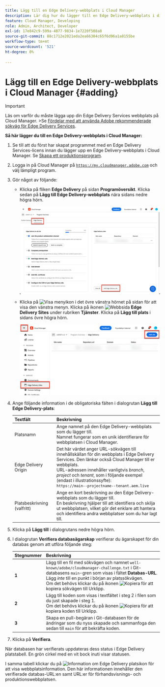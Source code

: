 ```yaml
---
title: Lägg till en Edge Delivery-webbplats i Cloud Manager
description: Lär dig hur du lägger till en Edge Delivery-webbplats i ditt produktionsprogram eller sandlådeprogram.
feature: Cloud Manager, Developing
role: Admin, Architect, Developer
exl-id: 17e842c9-599a-4877-9834-1e7220f508a8
source-git-commit: 88c1712e2021eda2ea66304c65f6d96a1a8155be
workflow-type: tm+mt
source-wordcount: '521'
ht-degree: 0%

---
```


# Lägg till en Edge Delivery-webbplats i Cloud Manager {#adding}

>[!IMPORTANT]
>
>Läs om varför du måste lägga upp din Edge Delivery Services webbplats på Cloud Manager.
>&#x200B;>Se [Fördelar med att använda Adobe rekommenderade sökväg för Edge Delivery Services](/help/implementing/cloud-manager/edge-delivery/introduction-to-edge-delivery-services.md#recommended-path-eds).

**Så här lägger du till en Edge Delivery-webbplats i Cloud Manager:**

1. Se till att du först har skapat programmet med en Edge Delivery Services-licens innan du lägger upp en Edge Delivery-webbplats i Cloud Manager.
Se [Skapa ett produktionsprogram](/help/implementing/cloud-manager/getting-access-to-aem-in-cloud/creating-production-programs.md).
1. Logga in på Cloud Manager på [`https://my.cloudmanager.adobe.com`](https://my.cloudmanager.adobe.com/) och välj lämpligt program.
1. Gör något av följande:

   * Klicka på fliken **Edge Delivery** på sidan **Programöversikt**. Klicka sedan på **Lägg till Edge Delivery-webbplats** nära sidans nedre högra hörn.

     ![Lägg till Edge Delivery-webbplats från fliken Edge Delivery](/help/implementing/cloud-manager/assets/cm-eds-add1.png)

   * Klicka på ![Visa menyikon](https://spectrum.adobe.com/static/icons/workflow_18/Smock_ShowMenu_18_N.svg) i det övre vänstra hörnet på sidan för att visa den vänstra menyn.
Klicka på ikonen ![Webbsida](https://spectrum.adobe.com/static/icons/workflow_18/Smock_WebPages_18_N.svg) **Edge Delivery Sites** under rubriken **Tjänster**.
Klicka på **Lägg till plats** i sidans övre högra hörn.

     ![Lägg till Edge Delivery-webbplats från knappen Edge Delivery Sites](/help/implementing/cloud-manager/assets/cm-eds-add2.png)

1. Ange följande information i de obligatoriska fälten i dialogrutan **Lägg till Edge Delivery-plats**:

   | Textfält | Beskrivning |
   | - | --- |
   | Platsnamn | Ange namnet på den Edge Delivery-webbplats som du lägger till.<br>Namnet fungerar som en unik identifierare för webbplatsen i Cloud Manager. |
   | Edge Delivery Origin | Det här värdet anger URL-sökvägen till innehållskällan för din webbplats i Edge Delivery Services. Den länkar också Cloud Manager till er webbplats.<br>URL-adressen innehåller vanligtvis *branch*, *project* och *tenant*, som i följande exempel (endast i illustrationssyfte):<br>`https://main--projectname--tenant.aem.live` |
   | Platsbeskrivning (valfritt) | Ange en kort beskrivning av den Edge Delivery-webbplats som du lägger till.<br>En beskrivning hjälper till att identifiera och skilja ut webbplatsen, vilket gör det enklare att hantera och identifiera andra webbplatser som du har lagt till. |

1. Klicka på **Lägg till** i dialogrutans nedre högra hörn.

1. I dialogrutan **Verifiera databasägarskap** verifierar du ägarskapet för din databas genom att utföra följande steg:

   | Stegnummer | Beskrivning |
   | - | - |
   | **1** | Lägg till en fil med sökvägen och namnet `well-known/adobe/cloudmanager-challenge.txt` i Git-databasens `main`-gren som visas i fältet **Databas-URL**. Lägg *inte* till en punkt i början av platssökvägen.<br>Om det behövs klickar du på ikonen ![Kopiera](https://spectrum.adobe.com/static/icons/workflow_18/Smock_Copy_18_N.svg) för att kopiera sökvägen till Urklipp. |
   | **2** | Lägg till koden som visas i textfältet i steg 2 i filen som du just skapade i steg 1.<br>Om det behövs klickar du på ikonen ![Kopiera](https://spectrum.adobe.com/static/icons/workflow_18/Smock_Copy_18_N.svg) för att kopiera koden till Urklipp. |
   | **3** | Skapa en pull-begäran i Git-databasen för de ändringar som du nyss skapade och sammanfoga den sedan till `main` för att bekräfta koden. |

1. Klicka på **Verifiera**.

När databasen har verifierats uppdateras dess status i Edge Delivery platstabell. En grön cirkel med en vit bock inuti visar statusen.

I samma tabell klickar du på ![Information om Edge Delivery platsikon](https://spectrum.adobe.com/static/icons/workflow_18/Smock_InfoOutline_18_N.svg) för att visa webbplatsinformation. Den här informationen innehåller den verifierade databas-URL:en samt URL:er för förhandsvisnings- och produktionswebbplatsen.
